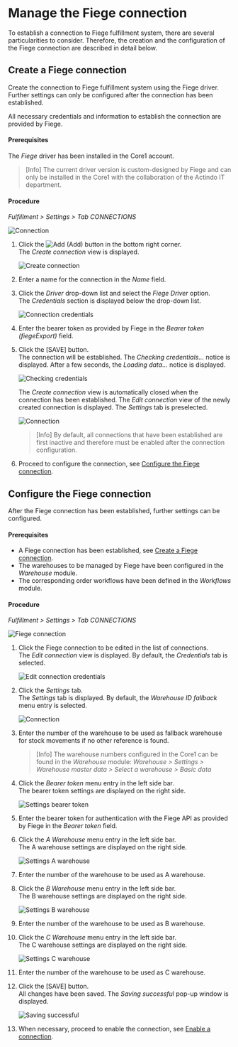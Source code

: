 # Manage the Fiege connection

To establish a connection to Fiege fulfillment system, there are several particularities to consider. Therefore, the creation and the configuration of the Fiege connection are described in detail below.

## Create a Fiege connection

Create the connection to Fiege fulfillment system using the Fiege driver. Further settings can only be configured after the connection has been established.

All necessary credentials and information to establish the connection are provided by Fiege.

#### Prerequisites

The *Fiege* driver has been installed in the Core1 account.

> [Info] The current driver version is custom-designed by Fiege and can only be installed in the Core1 with the collaboration of the Actindo IT department.

[comment]: <> (Stand: 23.02.2023)

#### Procedure

*Fulfillment > Settings > Tab CONNECTIONS*

![Connection](../../Assets/Screenshots/Fulfillment/Settings/Connections/Connections.png "[Connection]")

1. Click the ![Add](../../Assets/Icons/Plus01.png "[Add]") (Add) button in the bottom right corner.    
    The *Create connection* view is displayed.

    ![Create connection](../../Assets/Screenshots/Fulfillment/Settings/Connections/CreateConnection.png "[Create connection]")

2. Enter a name for the connection in the *Name* field.

3. Click the *Driver* drop-down list and select the *Fiege Driver* option.  
    The *Credentials* section is displayed below the drop-down list.

    ![Connection credentials](../../Assets/Screenshots/Fulfillment/Settings/Connections/Fiege/CreateConnectionCredentials.png "[Connection credentials]")

4. Enter the bearer token as provided by Fiege in the *Bearer token (fiegeExport)* field.  

5. Click the [SAVE] button.  
    The connection will be established. The *Checking credentials...* notice is displayed. After a few seconds, the *Loading data...* notice is displayed.

    ![Checking credentials](../../Assets/Screenshots/Fulfillment/Settings/Connections/CheckingCredentials.png "[Checking credentials]")

    The *Create connection* view is automatically closed when the connection has been established. The *Edit connection* view of the newly created connection is displayed. The *Settings* tab is preselected.

    ![Connection](../../Assets/Screenshots/Fulfillment/Settings/Connections/Fiege/EditConnectionSettings_WarehouseIDFallback.png "[Connection]")

    > [Info] By default, all connections that have been established are first inactive and therefore must be enabled after the connection configuration.    

[comment]: <> (Check, ob Checking credentials und Loading data Nachrichten bei Fiege auch vorkommen)

6. Proceed to configure the connection, see [Configure the Fiege connection](#configure-the-fiege-connection).


## Configure the Fiege connection

After the Fiege connection has been established, further settings can be configured.

#### Prerequisites

- A Fiege connection has been established, see [Create a Fiege connection](#create-a-fiege-connection).
- The warehouses to be managed by Fiege have been configured in the *Warehouse* module. 
- The corresponding order workflows have been defined in the *Workflows* module.

[comment]: <> (Unsicher von Workflows - prerequisite für die Settings?)

#### Procedure

*Fulfillment > Settings > Tab CONNECTIONS*

![Fiege connection](../../Assets/Screenshots/Fulfillment/Settings/Connections/Fiege/Connections.png "[Fiege connection]")

1. Click the Fiege connection to be edited in the list of connections.  
The *Edit connection* view is displayed. By default, the *Credentials* tab is selected.

    ![Edit connection credentials](../../Assets/Screenshots/Fulfillment/Settings/Connections/Fiege/EditConnectionCredentials.png "[Edit connection credentials]")

2. Click the *Settings* tab.   
    The *Settings* tab is displayed. By default, the *Warehouse ID fallback* menu entry is selected.

    ![Connection](../../Assets/Screenshots/Fulfillment/Settings/Connections/Fiege/EditConnectionSettings_WarehouseIDFallback.png "[Connection]")

3. Enter the number of the warehouse to be used as fallback warehouse for stock movements if no other reference is found. 

    > [Info] The warehouse numbers configured in the Core1 can be found in the *Warehouse* module: *Warehouse > Settings > Warehouse master data > Select a warehouse > Basic data*

4. Click the *Bearer token* menu entry in the left side bar.  
    The bearer token settings are displayed on the right side.  

    ![Settings bearer token](../../Assets/Screenshots/Fulfillment/Settings/Connections/Fiege/EditConnectionSettings_BearerToken.png "[Settings bearer token]")

5. Enter the bearer token for authentication with the Fiege API as provided by Fiege in the *Bearer token* field.

[comment]: <> (Unsicher, ob beide bearer token eingetragen werden müssen -Credentials und Settings, oder nur eins davon, oder ob sie gleich oder unterschiedlich sind. Evtl. check mit Simon)

6. Click the *A Warehouse* menu entry in the left side bar.  
    The A warehouse settings are displayed on the right side.  

    ![Settings A warehouse](../../Assets/Screenshots/Fulfillment/Settings/Connections/Fiege/EditConnectionSettings_AWarehouse.png "[Settings A warehouse]")

7. Enter the number of the warehouse to be used as A warehouse.  

8. Click the *B Warehouse* menu entry in the left side bar.  
    The B warehouse settings are displayed on the right side.  

    ![Settings B warehouse](../../Assets/Screenshots/Fulfillment/Settings/Connections/Fiege/EditConnectionSettings_BWarehouse.png "[Settings B warehouse]")

9. Enter the number of the warehouse to be used as B warehouse.

10. Click the *C Warehouse* menu entry in the left side bar.  
    The C warehouse settings are displayed on the right side.  

    ![Settings C warehouse](../../Assets/Screenshots/Fulfillment/Settings/Connections/Fiege/EditConnectionSettings_CWarehouse.png "[Settings C warehouse]")

11.  Enter the number of the warehouse to be used as C warehouse.

12. Click the [SAVE] button.  
    All changes have been saved. The *Saving successful* pop-up window is displayed.  

    ![Saving successful](../../Assets/Screenshots/Channels/Settings/Connections/SavingSuccessful.png "[Saving successful]")

[comment]: <> (Unsicher, ob das in Fulfillment/Fiege stimmt. Check mit Simon.)
  
13. When necessary, proceed to enable the connection, see [Enable a connection](./01_ManageConnections.md#enable-a-connection).